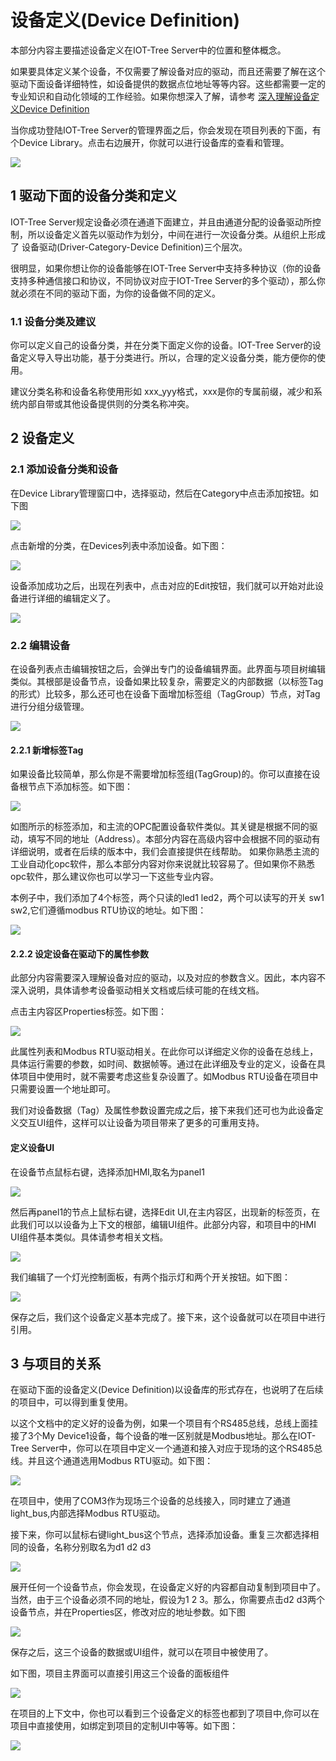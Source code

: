 设备定义(Device Definition)
==


本部分内容主要描述设备定义在IOT-Tree Server中的位置和整体概念。

如果要具体定义某个设备，不仅需要了解设备对应的驱动，而且还需要了解在这个驱动下面设备详细特性，如设备提供的数据点位地址等等内容。这些都需要一定的专业知识和自动化领域的工作经验。如果你想深入了解，请参考 [深入理解设备定义Device Definition][adv_devdef]

当你成功登陆IOT-Tree Server的管理界面之后，你会发现在项目列表的下面，有个Device Library。点击右边展开，你就可以进行设备库的查看和管理。


<img src="../img/devlib1.png">


## 1 驱动下面的设备分类和定义

IOT-Tree Server规定设备必须在通道下面建立，并且由通道分配的设备驱动所控制，所以设备定义首先以驱动作为划分，中间在进行一次设备分类。从组织上形成了  设备驱动(Driver-Category-Device Definition)三个层次。

很明显，如果你想让你的设备能够在IOT-Tree Server中支持多种协议（你的设备支持多种通信接口和协议，不同协议对应于IOT-Tree Server的多个驱动），那么你就必须在不同的驱动下面，为你的设备做不同的定义。



### 1.1 设备分类及建议

你可以定义自己的设备分类，并在分类下面定义你的设备。IOT-Tree Server的设备定义导入导出功能，基于分类进行。所以，合理的定义设备分类，能方便你的使用。

建议分类名称和设备名称使用形如 xxx_yyy格式，xxx是你的专属前缀，减少和系统内部自带或其他设备提供则的分类名称冲突。



## 2 设备定义




### 2.1 添加设备分类和设备



在Device Library管理窗口中，选择驱动，然后在Category中点击添加按钮。如下图


<img src="../img/devdef_cat_add.png"/>

点击新增的分类，在Devices列表中添加设备。如下图：


<img src="../img/devdef_dev_add.png"/>

设备添加成功之后，出现在列表中，点击对应的Edit按钮，我们就可以开始对此设备进行详细的编辑定义了。


<img src="../img/devdef_dev_added.png">

### 2.2 编辑设备



在设备列表点击编辑按钮之后，会弹出专门的设备编辑界面。此界面与项目树编辑类似。其根部是设备节点，设备如果比较复杂，需要定义的内部数据（以标签Tag的形式）比较多，那么还可也在设备下面增加标签组（TagGroup）节点，对Tag进行分组分级管理。


<img src="../img/devdef_edit_main.png">

#### 2.2.1 新增标签Tag
如果设备比较简单，那么你是不需要增加标签组(TagGroup)的。你可以直接在设备根节点下添加标签。如下图：


<img src="../img/devdef_edit_tag_add.png">

如图所示的标签添加，和主流的OPC配置设备软件类似。其关键是根据不同的驱动，填写不同的地址（Address）。本部分内容在高级内容中会根据不同的驱动有详细说明，或者在后续的版本中，我们会直接提供在线帮助。
如果你熟悉主流的工业自动化opc软件，那么本部分内容对你来说就比较容易了。但如果你不熟悉opc软件，那么建议你也可以学习一下这些专业内容。

本例子中，我们添加了4个标签，两个只读的led1 led2，两个可以读写的开关 sw1 sw2,它们遵循modbus RTU协议的地址。如下图：



<img src="../img/devdef_edit_tags.png">


#### 2.2.2 设定设备在驱动下的属性参数
此部分内容需要深入理解设备对应的驱动，以及对应的参数含义。因此，本内容不深入说明，具体请参考设备驱动相关文档或后续可能的在线文档。

点击主内容区Properties标签。如下图：



<img src="../img/devdef_edit_props.png">

此属性列表和Modbus RTU驱动相关。在此你可以详细定义你的设备在总线上，具体运行需要的参数，如时间、数据帧等。通过在此详细及专业的定义，设备在具体项目中使用时，就不需要考虑这些复杂设置了。如Modbus RTU设备在项目中只需要设置一个地址即可。

我们对设备数据（Tag）及属性参数设置完成之后，接下来我们还可也为此设备定义交互UI组件，这样可以让设备为项目带来了更多的可重用支持。




#### 定义设备UI
在设备节点鼠标右键，选择添加HMI,取名为panel1



<img src="../img/devdef_edit_newhmi.png">


然后再panel1的节点上鼠标右键，选择Edit UI,在主内容区，出现新的标签页，在此我们可以以设备为上下文的根部，编辑UI组件。此部分内容，和项目中的HMI UI组件基本类似。具体请参考相关文档。




<img src="../img/devdef_edit_hmi.png">


我们编辑了一个灯光控制面板，有两个指示灯和两个开关按钮。如下图：



<img src="../img/devdef_edit_hmi2.png">


保存之后，我们这个设备定义基本完成了。接下来，这个设备就可以在项目中进行引用。





## 3 与项目的关系

在驱动下面的设备定义(Device Definition)以设备库的形式存在，也说明了在后续的项目中，可以得到重复使用。

以这个文档中的定义好的设备为例，如果一个项目有个RS485总线，总线上面挂接了3个My Device1设备，每个设备的唯一区别就是Modbus地址。那么在IOT-Tree Server中，你可以在项目中定义一个通道和接入对应于现场的这个RS485总线。并且这个通道选用Modbus RTU驱动。如下图：



<img src="../img/devdef_edit_prj1.png">


在项目中，使用了COM3作为现场三个设备的总线接入，同时建立了通道light_bus,内部选择Modbus RTU驱动。

接下来，你可以鼠标右键light_bus这个节点，选择添加设备。重复三次都选择相同的设备，名称分别取名为d1 d2 d3



<img src="../img/devdef_edit_prj2.png">


展开任何一个设备节点，你会发现，在设备定义好的内容都自动复制到项目中了。当然，由于三个设备必须不同的地址，假设为1 2 3。那么，你需要点击d2 d3两个设备节点，并在Properties区，修改对应的地址参数。如下图



<img src="../img/devdef_edit_prj3.png">


保存之后，这三个设备的数据或UI组件，就可以在项目中被使用了。

如下图，项目主界面可以直接引用这三个设备的面板组件


<img src="../img/devdef_edit_prj4.png">


在项目的上下文中，你也可以看到三个设备定义的标签也都到了项目中,你可以在项目中直接使用，如绑定到项目的定制UI中等等。如下图：



<img src="../img/devdef_edit_prj5.png">

[adv_devdef]: ../advanced/adv_devdef.md

